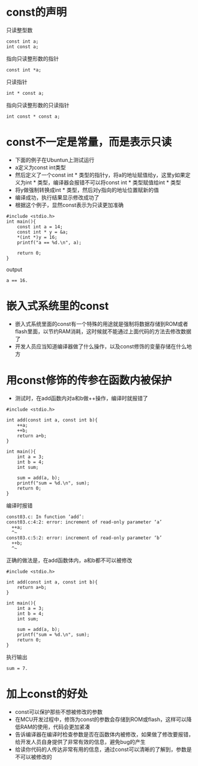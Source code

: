 # const的声明

只读整型数
```
const int a;
int const a;
```

指向只读整形数的指针
```
const int *a;
```

只读指针
```
int * const a;
```

指向只读整形数的只读指针
```
int const * const a;
```

# const不一定是常量，而是表示只读

* 下面的例子在Ubuntun上测试运行
* a定义为const int类型
* 然后定义了一个const int * 类型的指针y，将a的地址赋值给y，这里y如果定义为int * 类型，编译器会报错不可以将const int * 类型赋值给int * 类型
* 将y做强制转换成int * 类型，然后对y指向的地址位置赋新的值
* 编译成功，执行结果显示修改成功了
* 根据这个例子，显然const表示为只读更加准确
```
#include <stdio.h>
int main(){
	const int a = 14;
	const int * y = &a;
	*(int *)y = 16;
	printf("a == %d.\n", a);

	return 0;
}
```
output
```
a == 16.
```

# 嵌入式系统里的const

* 嵌入式系统里面的const有一个特殊的用途就是强制将数据存储到ROM或者flash里面，以节约RAM消耗，这时候就不能通过上面代码的方法去修改数据了
* 开发人员应当知道编译器做了什么操作，以及const修饰的变量存储在什么地方

# 用const修饰的传参在函数内被保护
* 测试时，在add函数内对a和b做++操作，编译时就报错了
```
#include <stdio.h>

int add(const int a, const int b){
	++a;
	++b;
	return a+b;
}

int main(){
	int a = 3;
	int b = 4;
	int sum;

	sum = add(a, b);
	printf("sum = %d.\n", sum);
	return 0;	
}
```
编译时报错
```
const03.c: In function ‘add’:
const03.c:4:2: error: increment of read-only parameter ‘a’
  ++a;
  ^~
const03.c:5:2: error: increment of read-only parameter ‘b’
  ++b;
  ^~
```
正确的做法是，在add函数体内，a和b都不可以被修改
```
#include <stdio.h>

int add(const int a, const int b){
	return a+b;
}

int main(){
	int a = 3;
	int b = 4;
	int sum;

	sum = add(a, b);
	printf("sum = %d.\n", sum);
	return 0;	
}
```
执行输出
```
sum = 7.
```

# 加上const的好处
* const可以保护那些不想被修改的参数
* 在MCU开发过程中，修饰为const的参数会存储到ROM或flash，这样可以降低RAM的使用，代码会更加紧凑
* 告诉编译器在编译时检查参数是否在函数体内被修改，如果做了修改要报错，给开发人员自身提供了非常有效的信息，避免bug的产生
* 给读你代码的人传达非常有用的信息，通过const可以清晰的了解到，参数是不可以被修改的
